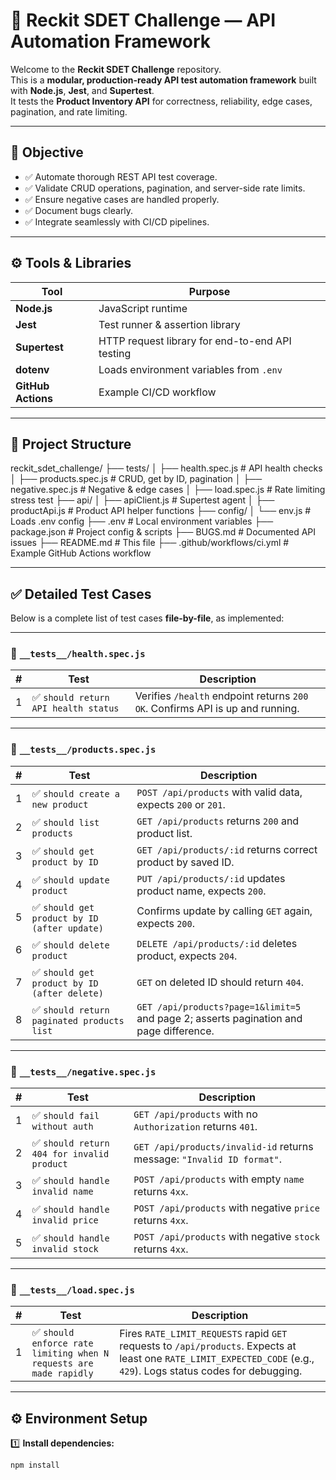 # 🚀 Reckit SDET Challenge — API Automation Framework

Welcome to the **Reckit SDET Challenge** repository.  
This is a **modular, production-ready API test automation framework** built with **Node.js**, **Jest**, and **Supertest**.  
It tests the **Product Inventory API** for correctness, reliability, edge cases, pagination, and rate limiting.

---

## 🎯 **Objective**

- ✅ Automate thorough REST API test coverage.
- ✅ Validate CRUD operations, pagination, and server-side rate limits.
- ✅ Ensure negative cases are handled properly.
- ✅ Document bugs clearly.
- ✅ Integrate seamlessly with CI/CD pipelines.

---

## ⚙️ **Tools & Libraries**

| Tool | Purpose |
|------|---------|
| **Node.js** | JavaScript runtime |
| **Jest** | Test runner & assertion library |
| **Supertest** | HTTP request library for end-to-end API testing |
| **dotenv** | Loads environment variables from `.env` |
| **GitHub Actions** | Example CI/CD workflow |

---

## 📂 **Project Structure**

reckit_sdet_challenge/
├── tests/
│ ├── health.spec.js # API health checks
│ ├── products.spec.js # CRUD, get by ID, pagination
│ ├── negative.spec.js # Negative & edge cases
│ ├── load.spec.js # Rate limiting stress test
├── api/
│ ├── apiClient.js # Supertest agent
│ ├── productApi.js # Product API helper functions
├── config/
│ └── env.js # Loads .env config
├── .env # Local environment variables
├── package.json # Project config & scripts
├── BUGS.md # Documented API issues
├── README.md # This file
├── .github/workflows/ci.yml # Example GitHub Actions workflow


---

## ✅ **Detailed Test Cases**

Below is a complete list of test cases **file-by-file**, as implemented:

---

### 📂 `__tests__/health.spec.js`

| # | Test | Description |
|---|------|--------------|
| 1 | ✅ `should return API health status` | Verifies `/health` endpoint returns `200 OK`. Confirms API is up and running. |

---

### 📂 `__tests__/products.spec.js`

| # | Test | Description |
|---|------|--------------|
| 1 | ✅ `should create a new product` | `POST /api/products` with valid data, expects `200` or `201`. |
| 2 | ✅ `should list products` | `GET /api/products` returns `200` and product list. |
| 3 | ✅ `should get product by ID` | `GET /api/products/:id` returns correct product by saved ID. |
| 4 | ✅ `should update product` | `PUT /api/products/:id` updates product name, expects `200`. |
| 5 | ✅ `should get product by ID (after update)` | Confirms update by calling `GET` again, expects `200`. |
| 6 | ✅ `should delete product` | `DELETE /api/products/:id` deletes product, expects `204`. |
| 7 | ✅ `should get product by ID (after delete)` | `GET` on deleted ID should return `404`. |
| 8 | ✅ `should return paginated products list` | `GET /api/products?page=1&limit=5` and page 2; asserts pagination and page difference. |

---

### 📂 `__tests__/negative.spec.js`

| # | Test | Description |
|---|------|--------------|
| 1 | ✅ `should fail without auth` | `GET /api/products` with no `Authorization` returns `401`. |
| 2 | ✅ `should return 404 for invalid product` | `GET /api/products/invalid-id` returns message: `"Invalid ID format"`. |
| 3 | ✅ `should handle invalid name` | `POST /api/products` with empty `name` returns `4xx`. |
| 4 | ✅ `should handle invalid price` | `POST /api/products` with negative `price` returns `4xx`. |
| 5 | ✅ `should handle invalid stock` | `POST /api/products` with negative `stock` returns `4xx`. |

---

### 📂 `__tests__/load.spec.js`

| # | Test | Description |
|---|------|--------------|
| 1 | ✅ `should enforce rate limiting when N requests are made rapidly` | Fires `RATE_LIMIT_REQUESTS` rapid `GET` requests to `/api/products`. Expects at least one `RATE_LIMIT_EXPECTED_CODE` (e.g., `429`). Logs status codes for debugging. |

---

## ⚙️ **Environment Setup**

1️⃣ **Install dependencies:**
```bash
npm install
